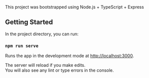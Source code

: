 This project was bootstrapped using Node.js + TypeScript + Express

## Getting Started

In the project directory, you can run:

### `npm run serve`

Runs the app in the development mode at [http://localhost:3000](http://localhost:3000).

The server will reload if you make edits.<br />
You will also see any lint or type errors in the console.
